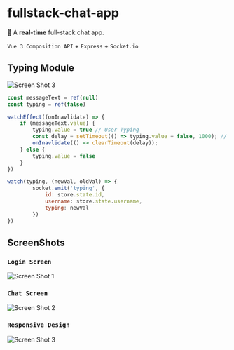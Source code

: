 # fullstack-chat-app

🥳 A **real-time** full-stack chat app.

`Vue 3 Composition API` + `Express` + `Socket.io`

## Typing Module

![Screen Shot 3](https://gcdnb.pbrd.co/images/V9FVaoWIh6E3.png?o=1)

```js
const messageText = ref(null)
const typing = ref(false)

watchEffect((onInavlidate) => {
    if (messageText.value) {
        typing.value = true // User Typing
        const delay = setTimeout(() => typing.value = false, 1000); // User not typing
        onInavlidate(() => clearTimeout(delay));
    } else {
        typing.value = false
    }
})

watch(typing, (newVal, oldVal) => {
        socket.emit('typing', {
            id: store.state.id,
            username: store.state.username,
            typing: newVal
        })
})

```

## ScreenShots

### `Login Screen`

![Screen Shot 1](https://gcdnb.pbrd.co/images/bMdxR30uaN8Q.png?o=1)

### `Chat Screen`

![Screen Shot 2](https://gcdnb.pbrd.co/images/RQLLDmtIk169.png?o=1)

### `Responsive Design`

![Screen Shot 3](https://gcdnb.pbrd.co/images/kQKCl7H6aREo.png?o=1)
